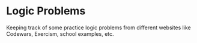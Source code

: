 # Logic Problems
Keeping track of some practice logic problems from different websites like Codewars, Exercism, school examples, etc.